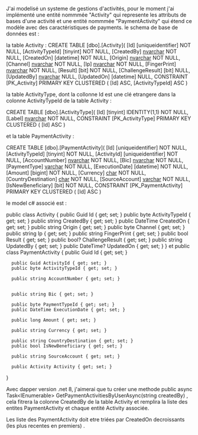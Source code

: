 

J'ai modelisé un systeme de gestions d'activités, pour le moment j'ai implémenté une entité nommmée "Activity" qui represente les attributs de bases d'une activité et une entité nommmée "PaymentActivity"   qui étend ce modèle avec des caractéristiques de payments.
le schema de base de données est :  

la table Activity :
CREATE TABLE [dbo].[Activity](
	[Id] [uniqueidentifier] NOT NULL,
	[ActivityTypeId] [tinyint] NOT NULL,
	[CreatedBy] [nvarchar](50) NOT NULL,
	[CreatedOn] [datetime] NOT NULL,
	[Origin] [nvarchar](50) NOT NULL,
	[Channel] [nvarchar](50) NOT NULL,
	[Ip] [nvarchar](39) NOT NULL,
	[FingerPrint] [nvarchar](max) NOT NULL,
	[Result] [bit] NOT NULL,
	[ChallengeResult] [bit] NULL,
	[UpdatedBy] [nvarchar](50) NULL,
	[UpdatedOn] [datetime] NULL,
 CONSTRAINT [PK_Activity] PRIMARY KEY CLUSTERED 
(
	[Id] ASC,
	[ActivityTypeId] ASC
)

la table ActivityType, dont la collonne Id est une clé etrangere dans la colonne ActivityTypeId de la table Activity :

CREATE TABLE [dbo].[ActivityType](
	[Id] [tinyint] IDENTITY(1,1) NOT NULL,
	[Label] [nvarchar](50) NOT NULL,
 CONSTRAINT [PK_ActivityType] PRIMARY KEY CLUSTERED 
(
	[Id] ASC
)

et la table PaymentActivity :

CREATE TABLE [dbo].[PaymentActivity](
	[Id] [uniqueidentifier] NOT NULL,
	[ActivityTypeId] [tinyint] NOT NULL,
	[ActivityId] [uniqueidentifier] NOT NULL,
	[AccountNumber] [nvarchar](500) NOT NULL,
	[Bic] [nvarchar](200) NOT NULL,
	[PaymentType] [varchar](50) NOT NULL,
	[ExecutionDate] [datetime] NOT NULL,
	[Amount] [bigint] NOT NULL,
	[Currency] [char](3) NOT NULL,
	[CountryDestination] [char](2) NOT NULL,
	[SourceAccount] [varchar](500) NOT NULL,
	[IsNewBeneficiary] [bit] NOT NULL,
 CONSTRAINT [PK_PaymentActivity] PRIMARY KEY CLUSTERED 
(
	[Id] ASC
)

le model c# associé est :  

 public class Activity 
 {
     public Guid Id { get; set; }
     public byte ActivityTypeId { get; set; }
     public string CreatedBy { get; set; }
     public DateTime CreatedOn { get; set; }
     public string Origin { get; set; }
     public byte Channel { get; set; }
     public string Ip { get; set; }
     public string FingerPrint { get; set; }
     public bool Result { get; set; }
     public bool? ChallengeResult { get; set; }
     public string UpdatedBy { get; set; }
     public DateTime? UpdatedOn { get; set; }
 }
 et
  public class PaymentActivity
  {
      public Guid Id { get; set; }

      public Guid ActivityId { get; set; }
      public byte ActivityTypeId { get; set; }
 
      public string AccountNumber { get; set; }
 

      public string Bic { get; set; }

      public byte PaymentTypeId { get; set; } 
      public DateTime ExecutionDate { get; set; }

      public long Amount { get; set; }

      public string Currency { get; set; }

      public string CountryDestination { get; set; } 
      public bool IsNewBeneficiary { get; set; }

      public string SourceAccount { get; set; }

      public Activity Activity { get; set; }  

  }



Avec dapper version .net 8, j'aimerai que tu créer une methode public async Task<IEnumerable<PaymentActivity>> GetPaymentActivitiesByUserAsync(string createdBy) , cela fitrera la colonne CreatedBy de la table Activity  et  remplira la liste des entites PaymentActivity et  chaque entité Activity associée.
 
Les liste des PaymentActivity doit etre triées par CreatedOn decroissants (les plus recentes en premiers) .
